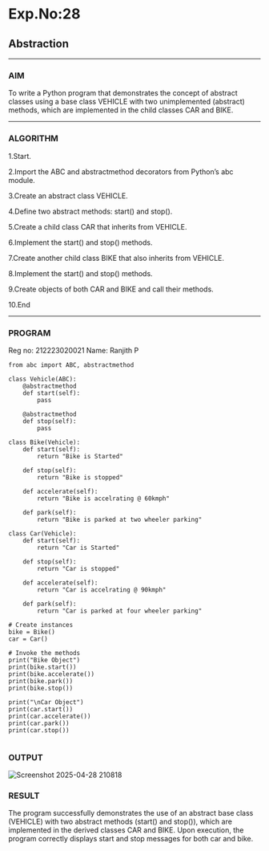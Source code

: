 # Exp.No:28  
## Abstraction

---

### AIM  
To write a Python program that demonstrates the concept of abstract classes using a base class VEHICLE with two unimplemented (abstract) methods, which are implemented in the child classes CAR and BIKE.

---

### ALGORITHM

1.Start.

2.Import the ABC and abstractmethod decorators from Python’s abc module.

3.Create an abstract class VEHICLE.

4.Define two abstract methods: start() and stop().

5.Create a child class CAR that inherits from VEHICLE.

6.Implement the start() and stop() methods.

7.Create another child class BIKE that also inherits from VEHICLE.

8.Implement the start() and stop() methods.

9.Create objects of both CAR and BIKE and call their methods.

10.End


---

### PROGRAM
Reg no: 212223020021
Name: Ranjith P

```
from abc import ABC, abstractmethod

class Vehicle(ABC):
    @abstractmethod
    def start(self):
        pass

    @abstractmethod
    def stop(self):
        pass

class Bike(Vehicle):
    def start(self):
        return "Bike is Started"

    def stop(self):
        return "Bike is stopped"

    def accelerate(self):
        return "Bike is accelrating @ 60kmph"

    def park(self):
        return "Bike is parked at two wheeler parking"

class Car(Vehicle):
    def start(self):
        return "Car is Started"

    def stop(self):
        return "Car is stopped"

    def accelerate(self):
        return "Car is accelrating @ 90kmph"

    def park(self):
        return "Car is parked at four wheeler parking"

# Create instances
bike = Bike()
car = Car()

# Invoke the methods
print("Bike Object")
print(bike.start())
print(bike.accelerate())
print(bike.park())
print(bike.stop())

print("\nCar Object")
print(car.start())
print(car.accelerate())
print(car.park())
print(car.stop())


```

### OUTPUT
![Screenshot 2025-04-28 210818](https://github.com/user-attachments/assets/7511df4d-81fb-4221-a821-a1cd79ac772d)



### RESULT
The program successfully demonstrates the use of an abstract base class (VEHICLE) with two abstract methods (start() and stop()), which are implemented in the derived classes CAR and BIKE. Upon execution, the program correctly displays start and stop messages for both car and bike.
